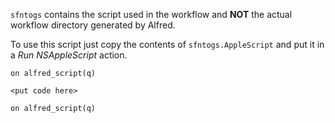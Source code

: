 `sfntogs` contains the script used in the workflow and __NOT__ the actual workflow directory generated by Alfred.

To use this script just copy the contents of `sfntogs.AppleScript` and put it in a _Run NSAppleScript_ action.

    on alfred_script(q)

    <put code here>

    on alfred_script(q)